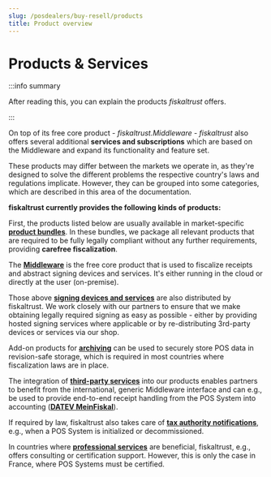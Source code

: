 ```yaml
---
slug: /posdealers/buy-resell/products
title: Product overview
---
```


# Products & Services

:::info summary

After reading this, you can explain the products _fiskaltrust_ offers.

:::

On top of its free core product - *fiskaltrust.Middleware* - *fiskaltrust* also offers several additional **services and subscriptions** which are based on the Middleware and expand its functionality and feature set.

These products may differ between the markets we operate in, as they're designed to solve the different problems the respective country's laws and regulations implicate. However, they can be grouped into some categories, which are described in this area of the documentation. 

**fiskaltrust currently provides the following kinds of products:**

First, the products listed below are usually available in market-specific [**product bundles**](bundles.md). In these bundles, we package all relevant products that are required to be fully legally compliant without any further requirements, providing **carefree fiscalization**.

The [**Middleware**](Middleware.md) is the free core product that is used to fiscalize receipts and abstract signing devices and services. It's either running in the cloud or directly at the user (on-premise).

Those above [**signing devices and services**](signing.md) are also distributed by fiskaltrust. We work closely with our partners to ensure that we make obtaining legally required signing as easy as possible - either by providing hosted signing services where applicable or by re-distributing 3rd-party devices or services via our shop.

Add-on products for [**archiving**](revision-safe-archiving.md) can be used to securely store POS data in revision-safe storage, which is required in most countries where fiscalization laws are in place. 

The integration of [**third-party services**](3rd-party/3rd-party-overview.md) into our products enables partners to benefit from the international, generic Middleware interface and can e.g., be used to provide end-to-end receipt handling from the POS System into accounting ([**DATEV MeinFiskal**](3rd-party/datev-meinfiskal.md)).

If required by law, fiskaltrust also takes care of [**tax authority notifications**](notifications.md), e.g., when a POS System is initialized or decommissioned.

In countries where [**professional services**](professional-services.md) are beneficial, fiskaltrust, e.g., offers consulting or certification support. However, this is only the case in France, where POS Systems must be certified.